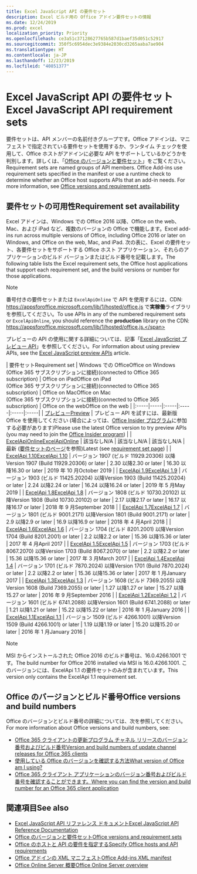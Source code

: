 ```yaml
---
title: Excel JavaScript API の要件セット
description: Excel ビルド用の Office アドイン要件セットの情報
ms.date: 12/24/2019
ms.prod: excel
localization_priority: Priority
ms.openlocfilehash: ce3a51c37128627765b587d1baef35d051c52917
ms.sourcegitcommit: 350f5c6954dec3e9384e2030cd3265aaba7ae904
ms.translationtype: HT
ms.contentlocale: ja-JP
ms.lasthandoff: 12/23/2019
ms.locfileid: "40851377"
---
```

# <a name="excel-javascript-api-requirement-sets"></a><span data-ttu-id="495f2-103">Excel JavaScript API の要件セット</span><span class="sxs-lookup"><span data-stu-id="495f2-103">Excel JavaScript API requirement sets</span></span>

<span data-ttu-id="495f2-p101">要件セットは、API メンバーの名前付きグループです。Office アドインは、マニフェストで指定されている要件セットを使用するか、ランタイム チェックを使用して、Office ホストがアドインに必要な API をサポートしているかどうかを判別します。詳しくは、「[Office のバージョンと要件セット](/office/dev/add-ins/develop/office-versions-and-requirement-sets)」をご覧ください。</span><span class="sxs-lookup"><span data-stu-id="495f2-p101">Requirement sets are named groups of API members. Office Add-ins use requirement sets specified in the manifest or use a runtime check to determine whether an Office host supports APIs that an add-in needs. For more information, see [Office versions and requirement sets](/office/dev/add-ins/develop/office-versions-and-requirement-sets).</span></span>

## <a name="requirement-set-availability"></a><span data-ttu-id="495f2-107">要件セットの可用性</span><span class="sxs-lookup"><span data-stu-id="495f2-107">Requirement set availability</span></span>

<span data-ttu-id="495f2-108">Excel アドインは、Windows での Office 2016 以降、Office on the web、Mac、および iPad など、複数のバージョンの Office で機能します。</span><span class="sxs-lookup"><span data-stu-id="495f2-108">Excel add-ins run across multiple versions of Office, including Office 2016 or later on Windows, and Office on the web, Mac, and iPad.</span></span> <span data-ttu-id="495f2-109">次の表に、Excel の要件セット、各要件セットをサポートする Office ホスト アプリケーション、それらのアプリケーションのビルド バージョンまたはビルド番号を記載します。</span><span class="sxs-lookup"><span data-stu-id="495f2-109">The following table lists the Excel requirement sets, the Office host applications that support each requirement set, and the build versions or number for those applications.</span></span>

> [!NOTE]
> <span data-ttu-id="495f2-110">番号付きの要件セットまたは `ExcelApiOnline` で API を使用するには、CDN: https://appsforoffice.microsoft.com/lib/1/hosted/office.js で**実稼働**ライブラリを参照してください。</span><span class="sxs-lookup"><span data-stu-id="495f2-110">To use APIs in any of the numbered requirement sets or `ExcelApiOnline`, you should reference the **production** library on the CDN: https://appsforoffice.microsoft.com/lib/1/hosted/office.js.</span></span>
>
> <span data-ttu-id="495f2-111">プレビューの API の使用に関する詳細については、記事「[Excel JavaScript プレビュー API](./excel-preview-apis.md)」を参照してください。</span><span class="sxs-lookup"><span data-stu-id="495f2-111">For information about using preview APIs, see the [Excel JavaScript preview APIs](./excel-preview-apis.md) article.</span></span>

|  <span data-ttu-id="495f2-112">要件セット</span><span class="sxs-lookup"><span data-stu-id="495f2-112">Requirement set</span></span>  |  <span data-ttu-id="495f2-113">Windows での Office</span><span class="sxs-lookup"><span data-stu-id="495f2-113">Office on Windows</span></span><br><span data-ttu-id="495f2-114">(Office 365 サブスクリプションに接続)</span><span class="sxs-lookup"><span data-stu-id="495f2-114">(connected to Office 365 subscription)</span></span>  |  <span data-ttu-id="495f2-115">Office on iPad</span><span class="sxs-lookup"><span data-stu-id="495f2-115">Office on iPad</span></span><br><span data-ttu-id="495f2-116">(Office 365 サブスクリプションに接続)</span><span class="sxs-lookup"><span data-stu-id="495f2-116">(connected to Office 365 subscription)</span></span>  |  <span data-ttu-id="495f2-117">Office on Mac</span><span class="sxs-lookup"><span data-stu-id="495f2-117">Office on Mac</span></span><br><span data-ttu-id="495f2-118">(Office 365 サブスクリプションに接続)</span><span class="sxs-lookup"><span data-stu-id="495f2-118">(connected to Office 365 subscription)</span></span>  | <span data-ttu-id="495f2-119">Office on the web</span><span class="sxs-lookup"><span data-stu-id="495f2-119">Office on the web</span></span> |
|:-----|-----|:-----|:-----|:-----|:-----|
| [<span data-ttu-id="495f2-120">プレビュー</span><span class="sxs-lookup"><span data-stu-id="495f2-120">Preview</span></span>](excel-preview-apis.md)  | <span data-ttu-id="495f2-121">プレビュー API を試すには、最新版 Office を使用してください (場合によっては、[Office Insider プログラム](https://products.office.com/office-insider)に参加する必要があります)</span><span class="sxs-lookup"><span data-stu-id="495f2-121">Please use the latest Office version to try preview APIs (you may need to join the [Office Insider program](https://products.office.com/office-insider))</span></span> |
| [<span data-ttu-id="495f2-122">ExcelApiOnline</span><span class="sxs-lookup"><span data-stu-id="495f2-122">ExcelApiOnline</span></span>](excel-api-online-requirement-set.md) | <span data-ttu-id="495f2-123">該当なし</span><span class="sxs-lookup"><span data-stu-id="495f2-123">N/A</span></span> | <span data-ttu-id="495f2-124">該当なし</span><span class="sxs-lookup"><span data-stu-id="495f2-124">N/A</span></span> | <span data-ttu-id="495f2-125">該当なし</span><span class="sxs-lookup"><span data-stu-id="495f2-125">N/A</span></span> | <span data-ttu-id="495f2-126">最新 ([要件セットのページ](./excel-api-online-requirement-set.md)を参照)</span><span class="sxs-lookup"><span data-stu-id="495f2-126">Latest (see [requirement set page](./excel-api-online-requirement-set.md))</span></span> |
| [<span data-ttu-id="495f2-127">ExcelApi 1.10</span><span class="sxs-lookup"><span data-stu-id="495f2-127">ExcelApi 1.10</span></span>](excel-api-1-10-requirement-set.md) | <span data-ttu-id="495f2-128">バージョン 1907 (ビルド 11929.20306) 以降</span><span class="sxs-lookup"><span data-stu-id="495f2-128">Version 1907 (Build 11929.20306) or later</span></span> | <span data-ttu-id="495f2-129">2.30 以降</span><span class="sxs-lookup"><span data-stu-id="495f2-129">2.30 or later</span></span> | <span data-ttu-id="495f2-130">16.30 以降</span><span class="sxs-lookup"><span data-stu-id="495f2-130">16.30 or later</span></span> | <span data-ttu-id="495f2-131">2019 年 10 月</span><span class="sxs-lookup"><span data-stu-id="495f2-131">October 2019</span></span> |
| [<span data-ttu-id="495f2-132">ExcelApi 1.9</span><span class="sxs-lookup"><span data-stu-id="495f2-132">ExcelApi 1.9</span></span>](excel-api-1-9-requirement-set.md)  | <span data-ttu-id="495f2-133">バージョン 1903 (ビルド 11425.20204) 以降</span><span class="sxs-lookup"><span data-stu-id="495f2-133">Version 1903 (Build 11425.20204) or later</span></span> | <span data-ttu-id="495f2-134">2.24 以降</span><span class="sxs-lookup"><span data-stu-id="495f2-134">2.24 or later</span></span> | <span data-ttu-id="495f2-135">16.24 以降</span><span class="sxs-lookup"><span data-stu-id="495f2-135">16.24 or later</span></span> | <span data-ttu-id="495f2-136">2019 年 5 月</span><span class="sxs-lookup"><span data-stu-id="495f2-136">May 2019</span></span> |
| [<span data-ttu-id="495f2-137">ExcelApi 1.8</span><span class="sxs-lookup"><span data-stu-id="495f2-137">ExcelApi 1.8</span></span>](excel-api-1-8-requirement-set.md)  | <span data-ttu-id="495f2-138">バージョン 1808 (ビルド 10730.20102) 以降</span><span class="sxs-lookup"><span data-stu-id="495f2-138">Version 1808 (Build 10730.20102) or later</span></span> | <span data-ttu-id="495f2-139">2.17 以降</span><span class="sxs-lookup"><span data-stu-id="495f2-139">2.17 or later</span></span> | <span data-ttu-id="495f2-140">16.17 以降</span><span class="sxs-lookup"><span data-stu-id="495f2-140">16.17 or later</span></span> | <span data-ttu-id="495f2-141">2018 年 9 月</span><span class="sxs-lookup"><span data-stu-id="495f2-141">September 2018</span></span> |
| [<span data-ttu-id="495f2-142">ExcelApi 1.7</span><span class="sxs-lookup"><span data-stu-id="495f2-142">ExcelApi 1.7</span></span>](excel-api-1-7-requirement-set.md)  | <span data-ttu-id="495f2-143">バージョン 1801 (ビルド 9001.2171) 以降</span><span class="sxs-lookup"><span data-stu-id="495f2-143">Version 1801 (Build 9001.2171) or later</span></span>   | <span data-ttu-id="495f2-144">2.9 以降</span><span class="sxs-lookup"><span data-stu-id="495f2-144">2.9 or later</span></span>  | <span data-ttu-id="495f2-145">16.9 以降</span><span class="sxs-lookup"><span data-stu-id="495f2-145">16.9 or later</span></span>  | <span data-ttu-id="495f2-146">2018 年 4 月</span><span class="sxs-lookup"><span data-stu-id="495f2-146">April 2018</span></span> |
| [<span data-ttu-id="495f2-147">ExcelApi 1.6</span><span class="sxs-lookup"><span data-stu-id="495f2-147">ExcelApi 1.6</span></span>](excel-api-1-6-requirement-set.md)  | <span data-ttu-id="495f2-148">バージョン 1704 (ビルド 8201.2001) 以降</span><span class="sxs-lookup"><span data-stu-id="495f2-148">Version 1704 (Build 8201.2001) or later</span></span>   | <span data-ttu-id="495f2-149">2.2 以降</span><span class="sxs-lookup"><span data-stu-id="495f2-149">2.2 or later</span></span>  | <span data-ttu-id="495f2-150">15.36 以降</span><span class="sxs-lookup"><span data-stu-id="495f2-150">15.36 or later</span></span> | <span data-ttu-id="495f2-151">2017 年 4 月</span><span class="sxs-lookup"><span data-stu-id="495f2-151">April 2017</span></span> |
| [<span data-ttu-id="495f2-152">ExcelApi 1.5</span><span class="sxs-lookup"><span data-stu-id="495f2-152">ExcelApi 1.5</span></span>](excel-api-1-5-requirement-set.md)  | <span data-ttu-id="495f2-153">バージョン 1703 (ビルド 8067.2070) 以降</span><span class="sxs-lookup"><span data-stu-id="495f2-153">Version 1703 (Build 8067.2070) or later</span></span>   | <span data-ttu-id="495f2-154">2.2 以降</span><span class="sxs-lookup"><span data-stu-id="495f2-154">2.2 or later</span></span>  | <span data-ttu-id="495f2-155">15.36 以降</span><span class="sxs-lookup"><span data-stu-id="495f2-155">15.36 or later</span></span> | <span data-ttu-id="495f2-156">2017 年 3 月</span><span class="sxs-lookup"><span data-stu-id="495f2-156">March 2017</span></span> |
| [<span data-ttu-id="495f2-157">ExcelApi 1.4</span><span class="sxs-lookup"><span data-stu-id="495f2-157">ExcelApi 1.4</span></span>](excel-api-1-4-requirement-set.md)  | <span data-ttu-id="495f2-158">バージョン 1701 (ビルド 7870.2024) 以降</span><span class="sxs-lookup"><span data-stu-id="495f2-158">Version 1701 (Build 7870.2024) or later</span></span>   | <span data-ttu-id="495f2-159">2.2 以降</span><span class="sxs-lookup"><span data-stu-id="495f2-159">2.2 or later</span></span>  | <span data-ttu-id="495f2-160">15.36 以降</span><span class="sxs-lookup"><span data-stu-id="495f2-160">15.36 or later</span></span> | <span data-ttu-id="495f2-161">2017 年 1 月</span><span class="sxs-lookup"><span data-stu-id="495f2-161">January 2017</span></span> |
| [<span data-ttu-id="495f2-162">ExcelApi 1.3</span><span class="sxs-lookup"><span data-stu-id="495f2-162">ExcelApi 1.3</span></span>](excel-api-1-3-requirement-set.md)  | <span data-ttu-id="495f2-163">バージョン 1608 (ビルド 7369.2055) 以降</span><span class="sxs-lookup"><span data-stu-id="495f2-163">Version 1608 (Build 7369.2055) or later</span></span>   | <span data-ttu-id="495f2-164">1.27 以降</span><span class="sxs-lookup"><span data-stu-id="495f2-164">1.27 or later</span></span> | <span data-ttu-id="495f2-165">15.27 以降</span><span class="sxs-lookup"><span data-stu-id="495f2-165">15.27 or later</span></span> | <span data-ttu-id="495f2-166">2016 年 9 月</span><span class="sxs-lookup"><span data-stu-id="495f2-166">September 2016</span></span> |
| [<span data-ttu-id="495f2-167">ExcelApi 1.2</span><span class="sxs-lookup"><span data-stu-id="495f2-167">ExcelApi 1.2</span></span>](excel-api-1-2-requirement-set.md)  | <span data-ttu-id="495f2-168">バージョン 1601 (ビルド 6741.2088) 以降</span><span class="sxs-lookup"><span data-stu-id="495f2-168">Version 1601 (Build 6741.2088) or later</span></span>   | <span data-ttu-id="495f2-169">1.21 以降</span><span class="sxs-lookup"><span data-stu-id="495f2-169">1.21 or later</span></span> | <span data-ttu-id="495f2-170">15.22 以降</span><span class="sxs-lookup"><span data-stu-id="495f2-170">15.22 or later</span></span> | <span data-ttu-id="495f2-171">2016 年 1 月</span><span class="sxs-lookup"><span data-stu-id="495f2-171">January 2016</span></span> |
| [<span data-ttu-id="495f2-172">ExcelApi 1.1</span><span class="sxs-lookup"><span data-stu-id="495f2-172">ExcelApi 1.1</span></span>](excel-api-1-1-requirement-set.md)  | <span data-ttu-id="495f2-173">バージョン 1509 (ビルド 4266.1001) 以降</span><span class="sxs-lookup"><span data-stu-id="495f2-173">Version 1509 (Build 4266.1001) or later</span></span>   | <span data-ttu-id="495f2-174">1.19 以降</span><span class="sxs-lookup"><span data-stu-id="495f2-174">1.19 or later</span></span> | <span data-ttu-id="495f2-175">15.20 以降</span><span class="sxs-lookup"><span data-stu-id="495f2-175">15.20 or later</span></span> | <span data-ttu-id="495f2-176">2016 年 1 月</span><span class="sxs-lookup"><span data-stu-id="495f2-176">January 2016</span></span> |

> [!NOTE]
> <span data-ttu-id="495f2-177">MSI からインストールされた Office 2016 のビルド番号は、16.0.4266.1001 です。</span><span class="sxs-lookup"><span data-stu-id="495f2-177">The build number for Office 2016 installed via MSI is 16.0.4266.1001.</span></span> <span data-ttu-id="495f2-178">このバージョンには、ExcelApi 1.1 の要件セットのみが含まれています。</span><span class="sxs-lookup"><span data-stu-id="495f2-178">This version only contains the ExcelApi 1.1 requirement set.</span></span>

## <a name="office-versions-and-build-numbers"></a><span data-ttu-id="495f2-179">Office のバージョンとビルド番号</span><span class="sxs-lookup"><span data-stu-id="495f2-179">Office versions and build numbers</span></span>

<span data-ttu-id="495f2-180">Office のバージョンとビルド番号の詳細については、次を参照してください。</span><span class="sxs-lookup"><span data-stu-id="495f2-180">For more information about Office versions and build numbers, see:</span></span>

- [<span data-ttu-id="495f2-181">Office 365 クライアントの更新プログラム チャネル リリースのバージョン番号およびビルド番号</span><span class="sxs-lookup"><span data-stu-id="495f2-181">Version and build numbers of update channel releases for Office 365 clients</span></span>](https://support.office.com/article/version-and-build-numbers-of-update-channel-releases-ae942449-1fca-4484-898b-a933ea23def7)
- [<span data-ttu-id="495f2-182">使用している Office のバージョンを確認する方法</span><span class="sxs-lookup"><span data-stu-id="495f2-182">What version of Office am I using?</span></span>](https://support.office.com/article/What-version-of-Office-am-I-using-932788b8-a3ce-44bf-bb09-e334518b8b19)
- [<span data-ttu-id="495f2-183">Office 365 クライアント アプリケーションのバージョン番号およびビルド番号を確認することができます。</span><span class="sxs-lookup"><span data-stu-id="495f2-183">Where you can find the version and build number for an Office 365 client application</span></span>](https://support.office.com/article/version-and-build-numbers-of-update-channel-releases-ae942449-1fca-4484-898b-a933ea23def7)

## <a name="see-also"></a><span data-ttu-id="495f2-184">関連項目</span><span class="sxs-lookup"><span data-stu-id="495f2-184">See also</span></span>

- [<span data-ttu-id="495f2-185">Excel JavaScript API リファレンス ドキュメント</span><span class="sxs-lookup"><span data-stu-id="495f2-185">Excel JavaScript API Reference Documentation</span></span>](/javascript/api/excel)
- [<span data-ttu-id="495f2-186">Office のバージョンと要件セット</span><span class="sxs-lookup"><span data-stu-id="495f2-186">Office versions and requirement sets</span></span>](/office/dev/add-ins/develop/office-versions-and-requirement-sets)
- [<span data-ttu-id="495f2-187">Office のホストと API の要件を指定する</span><span class="sxs-lookup"><span data-stu-id="495f2-187">Specify Office hosts and API requirements</span></span>](/office/dev/add-ins/develop/specify-office-hosts-and-api-requirements)
- [<span data-ttu-id="495f2-188">Office アドインの XML マニフェスト</span><span class="sxs-lookup"><span data-stu-id="495f2-188">Office Add-ins XML manifest</span></span>](/office/dev/add-ins/develop/add-in-manifests)
- [<span data-ttu-id="495f2-189">Office Online Server 概要</span><span class="sxs-lookup"><span data-stu-id="495f2-189">Office Online Server overview</span></span>](/officeonlineserver/office-online-server-overview)
